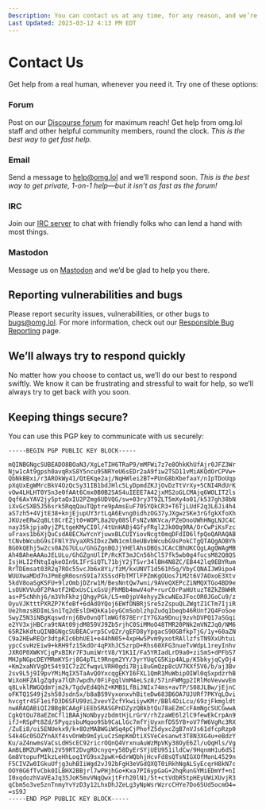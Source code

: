 ```yaml
---
Description: You can contact us at any time, for any reason, and we’re always glad to help  
Last Updated: 2023-03-12 4:13 PM EDT
---
```


# Contact Us

<p>Get help from a real human, whenever you need it. Try one of these options:</p>

<div class="flex">

<div class="box padded rounded blue-3-bg gray-9-fg" style="flex-basis: 100%;">
	<h3><i class="fas fa-messages"></i> Forum</h3>
	<p>Post on our <a href="https://discourse.lol">Discourse forum</a> for maximum reach! Get help from omg.lol staff and other helpful community members, round the clock. <em>This is the best way to get fast help.</em></p>
</div>

<div class="box padded rounded green-3-bg gray-9-fg">
	<h3><i class="fas fa-envelope"></i> Email</h3>
	<p>Send a message to <a href="mailto:help@omg.lol">help@omg.lol</a> and we’ll respond soon. <em>This is the best way to get private, 1-on-1 help—but it isn’t as fast as the forum!</em></p>
</div>
<div class="box padded rounded teal-3-bg gray-9-fg">
	<h3><i class="fa-solid fa-rectangle-terminal"></i> IRC</h3>
	<p>Join our <a href="https://home.omg.lol/info/irc">IRC server</a> to chat with friendly folks who can lend a hand with most things.</p>
</div>
<div class="box padded rounded cyan-3-bg gray-9-fg">
	<h3><i class="fa-brands fa-mastodon"></i> Mastodon</h3>
	<p>Message us on <a href="https://social.lol/@prami">Mastodon</a> and we’d be glad to help you there.</p>
</div>

</div>

## Reporting vulnerabilities and bugs

Please report security issues, vulnerabilities, or other bugs to [bugs@omg.lol](mailto:bugs@omg.lol). For more information, check out our [Responsible Bug Reporting](/info/bugs) page.

## We’ll always try to respond quickly

No matter how you choose to contact us, we’ll do our best to respond swiftly. We know it can be frustrating and stressful to wait for help, so we’ll always try to get back with you soon.

## Keeping things secure?

You can use this PGP key to communicate with us securely:

```
-----BEGIN PGP PUBLIC KEY BLOCK-----

mQINBGNgcSUBEADO8BOaN3/XgLeTIH6TRaP9/mMFWi7z7e8OhkKhUfAjr0JFZ3Wr
Njw1cAt9gpsh0avqRxS8Y5ncu9SNRYeU6sEDr2aA9fiw2TSD11vMiAKQdOrCPVw+
QbNkBBxi/r3AROkWy41/QtEKqe2aj/NqHWlei2BT+PUnG8bXbefaaY/nIpTDoUqp
pXqUxEgWMrcBkV4OzQcSy31IB1bdJHlc5LyDpmdZKJjOvDzTtVrXy+5CNI4RdUrK
vOw4LHLHT0YSn3e0fAAt6Cmx0B0B2SAS4uIEEE7A42jxMS2oGLCMAjq6WOLIT2ls
Qqf6AxYAV2jy5ptaQxIU2PZmg6UDVQG/sw+03ry3T9ZLT5mXy4o01/k537gh38bN
iXvGcSXB5J56srk5RqqQauTQptre9pAmsEuF70SYQkCR3+T6TjLUdF2q3L6Ji4h4
aS7zh5+4VjtE38+knjEjupUY3rtLqA6Evng0idhzOG37yJXgwzSKe3rGfgkXfoXh
JKUzeERw2q8Lt8CrEZjt0+WOPL8a2Uy08SlFsNZvNKVca/PZeDnoUWhHNgLNJC4C
nay35kjpja0yjZPLtgeKMyCI0l/4tUnHABj4GfyFRgl2Jk00q9RA/OrCwPiKsFzc
uFraxs1b6XjQuCsdA8ECXwYcnYjuwxBLCUIYiovNcgt0mqDFdID6lfpQoQARAQAB
tCNvbWcubG9sIFNlY3VyaXR5IDxzZWN1cml0eUBvbWcubG9sPokCTgQTAQgAOBYh
BG0kQEhj5w2cs0AZG7ULu/GhGZgnBQJjYHElAhsDBQsJCAcCBhUKCQgLAgQWAgMB
Ah4BAheAAAoJELULu/GhGZgnUlIP/RcKT3mJCn56hCl57fk5wb0g4fucsM82Q8QS
IsjHLI2fNtqIqkeOIn9LIFrSiQTL71bjY2jTSvr34lBH4N8ZC/EB442lq9EBYRum
RrTDEmsat03R2q7ROc55vcJb6x8Yi/fzM/kxUNVT1d561h5g/VbyCQNAIJW9ipo4
WUUXwaMDd7nJPmEgR0osnS9Ia7XSSsdFbTMTlFPZmKgOUos71M2t6V7AOxoE3Xtv
5kdV8oaSgKSFU+9lzOmbjDZrw1M/BesNntQw7wni/9AVeQXEPcZiNMQXTGo4BD9e
LsOUKVVu0F2PAotF2HDxUsCixGsUjPhMBb4mwV4oP+rurC0rPaHUtuzT8ZkZ8WHR
as+P5cNhhj6/m3VhFkhzjQhgyPGk/L5+m0jpV4ehyyZkcwNEoJFocOR0JGoCu9/z
OyuVJKtttPXRZP7KfeBf+6dAdOYQoj6EWfONBRjSre5zZspuQLZWgtZ1CTm7IjiR
Ue2hmzsBDImLSn1Tq2dEslDHQkKa1oyGCmSoblzhpZudq1beqb46RUnf2Q4FoSoe
SwyZ5N3iNBgKqswdrnj6Bv0vnQTlmWGf878ErrIY7GXa9Dnuj9zvhDVPQ17aSGqi
e2YV3xjHBCra9tNAt09jdM859VJ9Zb5rjhC0SiMMoO48TMR20PNk2mVNZJq0/NM6
65RZkKdtuQINBGNgcSUBEACvrp5CvQZr/gEFD8yYpgacS90GBfkpTjG/1y+60aZN
C9a2HEwREQr3dtpKIc6bhUE1+e44hN0S+4xpHwSPvm9yxotRAllzfsTN9XxUhtui
ypcCsvHzEiw9+kRH9fz15kdOr4qPXhJC5zrpD+Rhs60XFG3nueTvWdpL1reyInhv
JXROP0XWKYCjqPxBIKr7F3umiWrtV8/Y1K1I/Fa5YRIadLrD9a0+ziSmS+dPFbS7
MHJpNGpcDEYMRmKYSrj8G4pTLt9Rngm2YY/3yrYUqCG5Kip4ALp/K5bkyjqCyOj4
+Km2xaNYVgDt54t9IC7zZCfwqvLVRH0gdi7Bji8uGmQzp8cUV7KXf5V6/b/aj3Bv
2sv9L5j9I9pvYMiMqIX5TaAvQOYxcqgEKYI6FXL1QmR1MuWbipOIWl0qSxpdzrhB
WiXoHFZAlgZqdya7lQh7wpdh/0FiFgqlVmM4eLSz8/57inFWMgp2IRlMoVevwvEm
q8LvklRWGQdmYjm2k/TgdvEd4QhZ+KMB1LfBiJNIx74ms+avTP/S08JLBw/jEjnC
oFKTQ1S49j2sh50Jsdn5x/b8aBS9VyxonxvhBiteDw683B6OA7UJURf7PKYqLOvi
hvcgtr4SF1eifD3D6SFU99zL2vevYZcfYkwiiywKMr/BBl4DiLcu/69zjFkmgldt
nwARAQABiQI2BBgBCAAgFiEEbSRASGPnDZyzQBkbtQu78aEZmCcFAmNgcSUCGwwA
CgkQtQu78aEZmCfl1BAAjNoNbyyzbdmtHjLrGrV/rhZzaWE6l2lC9fewEkCrpAn9
ifJ+RSpPt8Zd/5PyqzsbuMqoo9Sb9CaLlGc7mfYjUyxnfD55YB+oV7fW6VgRc3RX
/ZuEi8/oi5ENUekx9/k+8OzMABWGiWSq4pCjPhofZ5dyxcZgB7nVJs61dfcpRzp0
S4k4Gc0SOZYnAXf4svOnWb9mIyLuCzSmpKmDtiXSVeCesanwt3T8N3XG4u+eBdzY
Ku/aZ4nwmsVaCsLdHScEC92ricrOQnQ4VrxnuAuWzMpVKy38OyE6Zl/uQqHls/Vg
AmBLBMZUPwW0i2V59RT2DvgROcnyq+y58DyErSYjUEU951ildCw/9HqnmH1u6dSI
Gm8VtopufM1kzLeHhLoq1YG9sx2pwK+6drWQbhjHcvFd8sQTsNIGXOfMonL4529n
F5CIVZw0IGkuUfjg3uhBIiWgd2vJ92bFgH3eVGdQXQT0iRkhNgALSyEcqrH8kN7c
OOY0G6fTvCbk0ILBHX2BBjrl7wPHjhGo+Kxa7PI6ypGaG+2hqRunGYMiEDmYf+nI
I0xqdozhVaVEaJq35JoK5mvVNqQwxjtFrh20lN1/5t+ctVdbR5tpHEyUWiXUvjR3
qCbm5o3ve5znTnmyYvYzD3y12LhxDhJZeLg3yNpWsrWzrcCHYe7Do6SUd5ocmO4=
=sS9J
-----END PGP PUBLIC KEY BLOCK-----
```